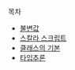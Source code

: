 목차
- [불변값](./immutable.md)
- [스칼라 스크립트](./scalaScript.md)
- [클래스의 기본](./theBasicOfClass.md)
- [타입추론](./typeInference.md)